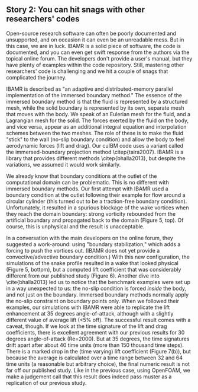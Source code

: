 ## Story 2: You can hit snags with other researchers' codes

Open-source research software can often be poorly documented and unsupported, and on occasion it can even be an unreadable mess. 
But in this case, we are in luck.
IBAMR is a solid piece of software, the code is documented, and you can even get swift response from the authors via the topical online forum. 
The developers don't provide a user's manual, but they have plenty of examples within the code repository. 
Still, mastering other researchers' code is challenging and we hit a couple of snags that complicated the journey. 

IBAMR is described as "an adaptive and distributed-memory parallel implementation of the immersed boundary method."
The essence of the immersed boundary method is that the fluid is represented by a structured mesh, while the solid boundary is represented by its own, separate mesh that moves with the body. 
We speak of an Eulerian mesh for the fluid, and a Lagrangian mesh for the solid. 
The forces exerted by the fluid on the body, and vice versa, appear as an additional integral equation and interpolation schemes between the two meshes. 
The role of these is to make the fluid "stick" to the wall (no-slip boundary condition) and allow the body to feel aerodynamic forces (lift and drag). 
Our cuIBM code uses a variant called the immersed-boundary projection method \citep{taira2007}.
IBAMR is a library that provides different methods \citep{bhalla2013}, but despite the variations, we assumed it would work similarly.

We already know that boundary conditions at the outlet of the computational domain can be problematic. 
This is no different with immersed boundary methods. 
Our first attempt with IBAMR used a boundary condition at the outlet following their example for flow around a circular cylinder (this turned out to be a traction-free boundary condition). 
Unfortunately, it resulted in a spurious blockage of the wake vortices when they reach the domain boundary: strong vorticity rebounded from the artificial boundary and propagated back to the domain (Figure 5, top). 
Of course, this is unphysical and the result is unacceptable. 

In a conversation with the main developers on the online forum, they suggested a work-around: using "boundary stabilization," which adds a forcing to push the vortices out.
(IBAMR does not yet provide a convective/advective boundary condition.) 
With this new configuration, the simulations of the snake profile resulted in a wake that looked physical (Figure 5, bottom), but a computed lift coefficient that was considerably different from our published study (Figure 6). 
Another dive into \cite{bhalla2013} led us to notice that the benchmark examples were set up in a way unexpected to us: 
the no-slip condition is forced _inside_ the body, and not just on the boundary. 
Immersed boundary methods normally apply the no-slip constraint on boundary points only. 
When we followed their examples, our simulations with IBAMR were able to replicate the lift enhancement at 35 degrees angle-of-attack, although with a slightly different value of average lift (<5% off). 
The successful result comes with a caveat, though. 
If we look at the time signature of the lift and drag coefficients, there is excellent agreement with our previous results for 30 degrees angle-of-attack (Re=2000). 
But at 35 degrees, the time signatures drift apart after about 40 time units (more than 150 thousand time steps). 
There is a marked drop in the (time varying) lift coefficient (Figure 7(b)), but because the average is calculated over a time range between 32 and 64 time units (a reasonable but arbitrary choice), the final numeric result is not far off our published study. 
Like in the previous case, using OpenFOAM, we make a judgement call that this result does indeed pass muster as a replication of our previous study. 
